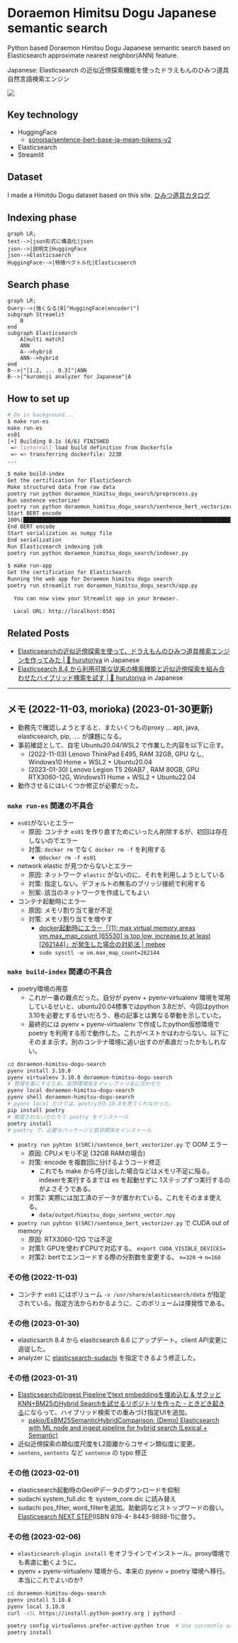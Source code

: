 # Doraemon Himitsu Dogu Japanese semantic search

Python based Doraemon Himitsu Dogu Japanese semantic search based on Elasticsearch approximate nearest neighbor(ANN) feature.

Japanese: Elasticsearch の近似近傍探索機能を使ったドラえもんのひみつ道具自然言語検索エンジン

![](./docs/demo_v1.gif)

## Key technology

- HuggingFace
  - [sonoisa/sentence-bert-base-ja-mean-tokens-v2](https://huggingface.co/sonoisa/sentence-bert-base-ja-mean-tokens-v2)
- Elasticsearch
- Streamlit

## Dataset

I made a Himitdu Dogu dataset based on this site.
[ひみつ道具カタログ](https://www.tv-asahi.co.jp/doraemon/tool/a.html)

## Indexing phase

```mermaid
graph LR;
text-->|json形式に構造化|json
json-->|説明文|HuggingFace
json-->Elasticsaerch
HuggingFace-->|特徴ベクトル化|Elasticsaerch
```

## Search phase

```mermaid
graph LR;
Query-->|強くなる|B["HuggingFace(encoder)"]
subgraph Streamlit
    B
end
subgraph Elasticsearch
    A[multi match]
    ANN
    A-->hybrid
    ANN-->hybrid
end
B-->|"[1.2, ... 0.3]"|ANN
B-->|"kuromoji analyzer for Japanese"|A
```

## How to set up

```bash
# Do in background...
$ make run-es
make run-es
es01
[+] Building 0.1s (6/6) FINISHED
 => [internal] load build definition from Dockerfile                                                                                                                           0.0s
 => => transferring dockerfile: 223B
...

$ make build-index
Get the certification for ElasticSearch
Make structured data from raw data
poetry run python doraemon_himitsu_dogu_search/preprocess.py
Run sentence vectorizer
poetry run python doraemon_himitsu_dogu_search/sentence_bert_vectorizer.py
Start BERT encode
100%|█████████████████████████████████████████████████████████████████████████████████████████████████████████████████████████████| 41/41 [03:02<00:00,  4.45s/it]
End BERT encode
Start serialization as numpy file
End serialization
Run Elasticsearch indexing job
poetry run python doraemon_himitsu_dogu_search/indexer.py

$ make run-app
Get the certification for ElasticSearch
Running the web app for Doraemon himitsu dogu search
poetry run streamlit run doraemon_himitsu_dogu_search/app.py

  You can now view your Streamlit app in your browser.

  Local URL: http://localhost:8501
```


## Related Posts

- [Elasticsearchの近似近傍探索を使って、ドラえもんのひみつ道具検索エンジンを作ってみた \| 🦅 hurutoriya](https://shunyaueta.com/posts/2022-10-23-2344/) in Japanese
- [Elasticsearch 8\.4 から利用可能な従来の検索機能と近似近傍探索を組み合わせたハイブリッド検索を試す \| 🦅 hurutoriya](https://shunyaueta.com/posts/2022-10-29-2337/) in Japanese

----

## メモ (2022-11-03, morioka) (2023-01-30更新)

- 勤務先で確認しようとすると、またいくつものproxy ... apt, java, elasticsearch, pip, .... が課題になる。
- 事前確認として、自宅 Ubuntu20.04/WSL2 で作業した内容を以下に示す。  
  - (2022-11-03) Lenovo ThinkPad E495, RAM 32GB, GPU なし, Windows10 Home + WSL2 + Ubuntu20.04
  - (2023-01-30) Lenovo Legion T5 26IAB7 , RAM 80GB, GPU RTX3060-12G, Windows11 Home + WSL2 + Ubuntu22.04
- 動作させるにはいくつか修正が必要だった。

### `make run-es` 関連の不具合
- `es01`がないとエラー
  - 原因: コンテナ `es01` を作り直すためにいったん削除するが、初回は存在しないのでエラー
  - 対策: `docker rm` でなく `docker rm -f` を利用する
    -  `@docker rm -f es01` 
- network elastic が見つからないとエラー
  - 原因: ネットワーク `elastic` がないのに、それを利用しようとしている
  - 対策: 指定しない。デフォルトの無名のブリッジ接続で利用する
  - 別案: 該当のネットワークを作成してもよい
- コンテナ起動時にエラー
  - 原因: メモリ割り当て量が不足
  - 対策: メモリ割り当てを増やす
    - [docker起動時にエラー「[1]: max virtual memory areas vm.max_map_count [65530] is too low, increase to at least [262144]」が発生した場合の対処法 | mebee](https://mebee.info/2020/04/13/post-9135/)
    - `sudo sysctl -w vm.max_map_count=262144`

### `make build-index` 関連の不具合
- poetry環境の用意
  - これが一番の難点だった。自分が pyenv + pyenv-virtualenv 環境を常用しているせいと、ubuntu20.04標準ではpython 3.8だが、今回はpython 3.10を必要とするせいだろう、巷の記事とは異なる挙動を示していた。
  - 最終的には pyenv + pyenv-virtualenv で作成したpython仮想環境で poetry を利用する形で動作した。これがベストかはわからない。以下にそのまま示す。別のコンテナ環境に追い出すのが素直だったかもしれない。
```bash
cd doraemon-himitsu-dogu-search
pyenv install 3.10.8
pyenv virtualenv 3.10.8 doraemon-himitsu-dogu-search
# 管理を楽にするため、仮想環境名をディレクトリ名に合わせた
pyenv local doraemon-himitsu-dogu-search
pyenv shell doraemon-himitsu-dogu-search
# pyenv local だけでは、poetryが3.10.8を見てくれなかった。
pip install poetry
# 推奨されないかたちで poetry をインストール
poetry install
# poetry で、必要なパッケージと依存関係をインストール
```
- `poetry run pyhton $(SRC)/sentence_bert_vectorizer.py` で OOM エラー
  - 原因: CPUメモリ不足 (32GB RAMの場合)
  - 対策: encode を複数回に分けるようコード修正
    - これでも make から呼び出した場合などはメモリ不足に陥る。indexerを実行するまでは es を起動せずに 1ステップずつ実行するのがよさそうである。
  - 対策2: 実際には加工済のデータが置かれている。これをそのまま使える。
    - `data/output/himitsu_dogu_sentens_vector.npy` 
- `poetry run pyhton $(SRC)/sentence_bert_vectorizer.py` で CUDA out of memory
  - 原因: RTX3060-12G では不足
  - 対策1: GPUを使わずCPUで対応する。 `export CUDA_VISIBLE_DEVICES=`
  - 対策2: bertでエンコードする際の分割数を変更する。 `n=320` -> `n=160`

### その他 (2022-11-03)

- コンテナ `es01` にはボリューム `-v /usr/share/elasticsearch/data` が指定されている。指定方法からわかるように、このボリュームは揮発性である。

### その他 (2023-01-30)

- elasticsarch 8.4 から elasticsearch 8.6 にアップデート。client API変更に追従した。
- analyzer に [elasticsearch-sudachi](https://github.com/WorksApplications/elasticsearch-sudachi) を指定できるよう修正した。


### その他 (2023-01-31)

- [ElasticsearchのIngest Pipelineでtext embeddingを埋め込む & サクッとKNN+BM25のHybrid Searchを試せるリポジトリを作った - ときどき起きる](https://hit-the-sack.hatenablog.com/entry/TestingHybridSearchWithElasticsearch)にならって、ハイブリッド検索での重みづけ指定UIを追加。
  - [pakio/EsBM25SemanticHybridComparison: (Demo) Elasticsearch with ML node and ingest pipeline for hybrid search (Lexical + Semantic)](https://github.com/pakio/EsBM25SemanticHybridComparison)
- 近似近傍探索の類似度尺度をL2距離からコサイン類似度に変更。
- `sentens`, `sentents` など `sentence` の typo 修正

### その他 (2023-02-01)

- elasticsearch起動時のGeoIPデータのダウンロードを抑制
- sudachi system_full.dic を system_core.dic に読み替え
- sudachi pos_filter, word_filterを追加。助動詞などストップワードの扱い。 [Elasticsearch NEXT STEP](https://news.nextpublishing.jp/news/detail/128/)(ISBN 978-4- 8443-9898-1)に倣う。

### その他 (2023-02-06)

- `elasticsearch-plugin install` をオフラインでインストール。proxy環境でも素直に動くように。
- pyenv + pyenv-virtualenv 環境から、本来の pyenv + poetry 環境へ移行。本当にこれでよいのか?

```bash
cd doraemon-himitsu-dogu-search
pyenv install 3.10.8
pyenv local 3.10.8
curl -sSL https://install.python-poetry.org | python3 -

poetry config virtualenvs.prefer-active-python true  # Use currently activated Python version to create a new virtual environment.  If set to false, Python version used during Poetry installation is used.
poetry install
```

